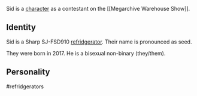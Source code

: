 Sid is a [character](Characters) as a contestant on the [[Megarchive Warehouse Show]].

## Identity

Sid is a Sharp SJ-FSD910 [refridgerator](Refridgerators.md). Their name is pronounced as seed.

They were born in 2017. He is a bisexual non-binary (they/them).

## Personality

#refridgerators 